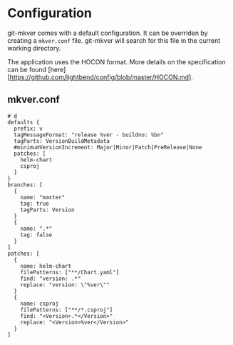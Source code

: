 # Configuration

git-mkver comes with a default configuration. It can be overriden by creating a `mkver.conf` file. git-mkver will search
for this file in the current working directory.
  
The application uses the HOCON format. More details on the specification can be found
[here][https://github.com/lightbend/config/blob/master/HOCON.md].

## mkver.conf

```hocon
# d
defaults {
  prefix: v
  tagMessageFormat: "release %ver - buildno: %bn"
  tagParts: VersionBuildMetadata
  #minimumVersionIncrement: Major|Minor|Patch|PreRelease|None
  patches: [
    helm-chart
    csproj
  ]
}
branches: [
  {
    name: "master"
    tag: true
    tagParts: Version
  }
  {
    name: ".*"
    tag: false
  }
]
patches: [
  {
    name: helm-chart
    filePatterns: ["**/Chart.yaml"]
    find: "version: .*"
    replace: "version: \"%ver\""
  }
  {
    name: csproj
    filePatterns: ["**/*.csproj"]
    find: "<Version>.*</Version>"
    replace: "<Version>%ver</Version>"
  }
]
```